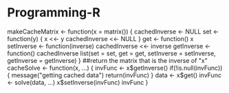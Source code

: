 # Programming-R
makeCacheMatrix <- function(x = matrix()) {
cachedInverse <- NULL
set <- function(y) {
x <<- y
cachedInverse <<- NULL
}
get <- function() x
setInverse <- function(inverse) cachedInverse <<- inverse
getInverse <- function() cachedInverse
list(set = set, get = get,
setInverse = setInverse,
getInverse = getInverse)
}
##return the matrix that is the inverse of "x"
cacheSolve <- function(x, ...) {
invFunc <- x$getInverse()
if(!is.null(invFunc)) {
message("getting cached data")
return(invFunc)
}
data <- x$get()
invFunc <- solve(data, ...)
x$setInverse(invFunc)
invFunc
}

